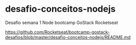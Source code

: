 # desafio-conceitos-nodejs
Desafio semana 1 Node bootcamp GoStack Rocketseat


https://github.com/Rocketseat/bootcamp-gostack-desafios/blob/master/desafio-conceitos-nodejs/README.md
